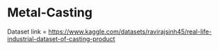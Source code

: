 # Metal-Casting
Dataset link = https://www.kaggle.com/datasets/ravirajsinh45/real-life-industrial-dataset-of-casting-product
